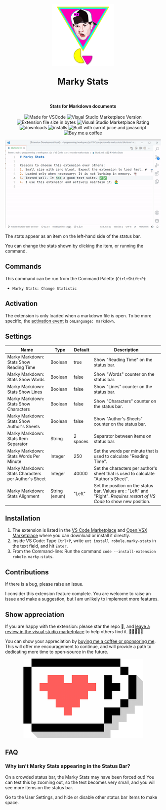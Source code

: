 <h1 align="center">
  <br>
    <img align="center" src="img/logo.png" width="200">
  <br>
	<br>
  Marky Stats
  <br>
  <br>
</h1>
<h4 align="center">Stats for Markdown documents</h4>

<p align="center">
<img src="https://img.shields.io/static/v1?logo=visual-studio-code&label=made%20for&message=VS%20Code&color=0000ff" alt="Made for VSCode">
<img src="https://img.shields.io/visual-studio-marketplace/v/robole.marky-stats?logo=visual-studio-code&color=ffa500" alt="Visual Studio Marketplace Version">
<img src="https://img.shields.io/static/v1?logo=visual-studio-code&label=size&message=14KB&color=008000"
alt="Extension file size in bytes">
<img src="https://img.shields.io/visual-studio-marketplace/r/robole.marky-stats?logo=visual-studio-code&color=yellow" alt="Visual Studio Marketplace Rating">
<img src="https://img.shields.io/visual-studio-marketplace/d/robole.marky-stats?logo=visual-studio-code&color=blue" alt="downloads"/>
<img src="https://img.shields.io/visual-studio-marketplace/i/robole.marky-stats?logo=visual-studio-code&color=blue" alt="installs"/>
<img src="https://img.shields.io/static/v1?label=built%20with&message=good%20vibrations%20%26%20javascript&color=violet" alt="Built with carrot juice and javascript"/>
<a href="https://ko-fi.com/roboleary"><img src="https://img.shields.io/badge/Buy%20me%20a%20coffee-$4-orange?logo=buy-me-a-coffee" alt="Buy me a coffee"></a>
</p>

<p align="center"><img src="img/example.gif" alt="example of using extension"/></p>

The stats appear as an item on the left-hand side of the status bar.

You can change the stats shown by clicking the item, or running the command.

## Commands

This command can be run from the Command Palette (`Ctrl+Shift+P`):

- `Marky Stats: Change Statistic`

## Activation

The extension is only loaded when a markdown file is open. To be more specific, the [activation event](https://code.visualstudio.com/api/references/activation-events) is `onLanguage: markdown`.

## Settings

| Name                                                | Type          | Default  | Description                                                                                                              |
| --------------------------------------------------- | ------------- | -------- | ------------------------------------------------------------------------------------------------------------------------ |
| Marky Markdown: Stats Show Reading Time             | Boolean       | true     | Show "Reading Time" on the status bar.                                                                                   |
| Marky Markdown: Stats Show Words                    | Boolean       | false    | Show "Words" counter on the status bar.                                                                                  |
| Marky Markdown: Stats Show Lines                    | Boolean       | false    | Show "Lines" counter on the status bar.                                                                                  |
| Marky Markdown: Stats Show Characters               | Boolean       | false    | Show "Characters" counter on the status bar.                                                                             |
| Marky Markdown: Stats Show Author's Sheets          | Boolean       | false    | Show "Author's Sheets" counter on the status bar.                                                                        |
| Marky Markdown: Stats Item Separator                | String        | 2 spaces | Separator between items on status bar.                                                                                   |
| Marky Markdown: Stats Words Per Minute              | Integer       | 250      | Set the words per minute that is used to calculate "Reading Time".                                                       |
| Marky Markdown: Stats Characters per Author's Sheet | Integer       | 40000    | Set the characters per author's sheet that is used to calculate "Author's Sheet".                                        |
| Marky Markdown: Stats Alignment                     | String (enum) | "Left"   | Set the position on the status bar. Values are : "Left" and "Right". *Requires restart of VS Code* to show new position. |

## Installation

1. The extension is listed in the [VS Code Marketplace](https://marketplace.visualstudio.com/items?itemName=robole.marky-stats) and [Open VSX Marketplace](https://open-vsx.org/extension/robole/marky-stats) where you can download or install it directly.
1. Inside VS Code: Type `Ctrl+P`, write `ext install robole.marky-stats` in the text field, and hit `Enter`.
1. From the Command-line: Run the command `code --install-extension robole.marky-stats`.

## Contributions

If there is a bug, please raise an issue.

I consider this extension feature complete. You are welcome to raise an issue and make a suggestion, but I am unlikely to implement more features.

## Show appreciation

If you are happy with the extension: please star the repo 🌟, and [leave a review in the visual studio marketplace](https://marketplace.visualstudio.com/items?itemName=robole.marky-stats&ssr=false#review-details) to help others find it. 🌟🌟🌟🌟🌟

You can show your appreciation by [buying me a coffee or sponsoring me](https://ko-fi.com/roboleary). This will offer me encouragement to continue, and will provide a path to dedicating more time to open-source in the future.

<p align="center">
<a href="https://ko-fi.com/roboleary"><img src="img/coffee.png" alt="buy me a coffee"></a>
</p>

## FAQ

### Why isn't Marky Stats appearing in the Status Bar?

On a crowded status bar, the Marky Stats may have been forced out! You can test this by zooming out, so the text becomes very small, and you will see more items on the status bar.

Go to the User Settings, and hide or disable other status bar items to make space.
